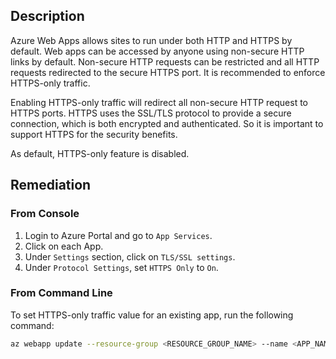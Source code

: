 ## Description

Azure Web Apps allows sites to run under both HTTP and HTTPS by default. Web apps can be accessed by anyone using non-secure HTTP links by default. Non-secure HTTP requests can be restricted and all HTTP requests redirected to the secure HTTPS port. It is recommended to enforce HTTPS-only traffic.

Enabling HTTPS-only traffic will redirect all non-secure HTTP request to HTTPS ports. HTTPS uses the SSL/TLS protocol to provide a secure connection, which is both encrypted and authenticated. So it is important to support HTTPS for the security benefits.

As default, HTTPS-only feature is disabled.

## Remediation

### From Console

1. Login to Azure Portal and go to `App Services`.
2. Click on each App.
3. Under `Settings` section, click on `TLS/SSL settings`.
4. Under `Protocol Settings`, set `HTTPS Only` to `On`.

### From Command Line

To set HTTPS-only traffic value for an existing app, run the following command:

```bash
az webapp update --resource-group <RESOURCE_GROUP_NAME> --name <APP_NAME> -- set httpsOnly=true
```
